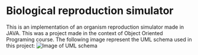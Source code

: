 # Biological reproduction simulator

This is an implementation of an organism reproduction simulator made in JAVA. This was a project made in the context of Object Oriented Programing course.
The following image represent the UML schema used in this project:
![Image of UML schema](https://github.com/Pronio/POO-project/UML.jpg)

